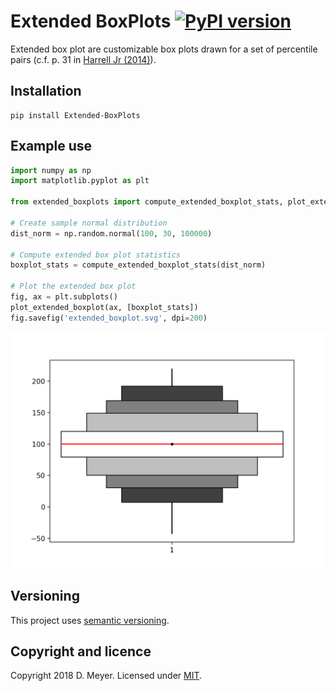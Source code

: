 # Extended BoxPlots [![PyPI version](https://badge.fury.io/py/Extended-BoxPlots.svg)](https://badge.fury.io/py/Extended-BoxPlots)

Extended box plot are customizable box plots drawn for a set of percentile pairs (c.f. p. 31 in [Harrell Jr (2014)][1]).


## Installation

```
pip install Extended-BoxPlots
```

## Example use

```py
import numpy as np
import matplotlib.pyplot as plt

from extended_boxplots import compute_extended_boxplot_stats, plot_extended_boxplot

# Create sample normal distribution
dist_norm = np.random.normal(100, 30, 100000)

# Compute extended box plot statistics
boxplot_stats = compute_extended_boxplot_stats(dist_norm)

# Plot the extended box plot
fig, ax = plt.subplots()
plot_extended_boxplot(ax, [boxplot_stats])
fig.savefig('extended_boxplot.svg', dpi=200)
```

![Example extended box plot](https://raw.githubusercontent.com/dmey/extended-boxplots/master/images/extended_boxplot.png)

## Versioning

This project uses [semantic versioning](https://semver.org/).


## Copyright and licence

Copyright 2018 D. Meyer. Licensed under [MIT](https://github.com/dmey/extended-boxplots/blob/master/LICENSE.txt).


[1]: http://biostat.mc.vanderbilt.edu/wiki/pub/Main/StatGraphCourse/graphscourse.pdf